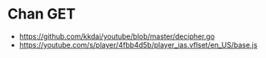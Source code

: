 # Chan GET

- https://github.com/kkdai/youtube/blob/master/decipher.go
- https://youtube.com/s/player/4fbb4d5b/player_ias.vflset/en_US/base.js
